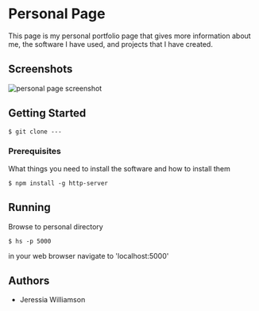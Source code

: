 
# Personal Page
This page is my personal portfolio page that gives more information about me, the software I have used, and projects that I have created.

## Screenshots
![personal page screenshot](https://github.com/jeressia/personal/blob/master/screenshot.png?raw=true)

## Getting Started
```
$ git clone ---
```
### Prerequisites
What things you need to install the software and how to install them
```
$ npm install -g http-server
```
## Running
Browse to personal directory
```
$ hs -p 5000
```
in your web browser navigate to 'localhost:5000'
## Authors
- Jeressia Williamson

